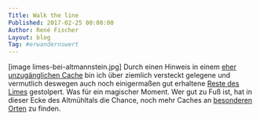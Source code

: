 ```yaml
---
Title: Walk the line
Published: 2017-02-25 00:00:00
Author: René Fischer
Layout: blog
Tag: #erwandernswert
---
```

[image limes-bei-altmannstein.jpg]
Durch einen Hinweis in einem [eher unzugänglichen Cache](https://www.geocaching.com/geocache/GC43W9F_oidmannstoaer-felsenkasch-1?guid=e2e93891-f3a1-4ce2-892d-6a25a08c86d2) bin ich über ziemlich versteckt gelegene und vermutlich deswegen auch noch einigermaßen gut erhaltene [ Reste des Limes](http://www.altmannstein.de/sehenswertes/steinwall_der_raetischen_mauer-2180/) gestolpert. Was für ein magischer Moment. Wer gut zu Fuß ist, hat in dieser Ecke des Altmühltals die Chance, noch mehr Caches an [besonderen](https://www.geocaching.com/geocache/GC6TRX3_okandada-wakan?guid=922f9345-2ff5-411d-ab78-023a7d8f0aec) [Orten](https://www.geocaching.com/geocache/GC43W9F_oidmannstoaer-felsenkasch-1?guid=e2e93891-f3a1-4ce2-892d-6a25a08c86d2) zu finden.